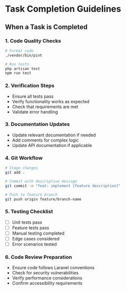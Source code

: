 # Task Completion Guidelines

## When a Task is Completed

### 1. Code Quality Checks
```bash
# Format code
./vendor/bin/pint

# Run tests
php artisan test
npm run test
```

### 2. Verification Steps
- Ensure all tests pass
- Verify functionality works as expected
- Check that requirements are met
- Validate error handling

### 3. Documentation Updates
- Update relevant documentation if needed
- Add comments for complex logic
- Update API documentation if applicable

### 4. Git Workflow
```bash
# Stage changes
git add .

# Commit with descriptive message
git commit -m "feat: implement [feature description]"

# Push to feature branch
git push origin feature/branch-name
```

### 5. Testing Checklist
- [ ] Unit tests pass
- [ ] Feature tests pass
- [ ] Manual testing completed
- [ ] Edge cases considered
- [ ] Error scenarios tested

### 6. Code Review Preparation
- Ensure code follows Laravel conventions
- Check for security vulnerabilities
- Verify performance considerations
- Confirm accessibility requirements